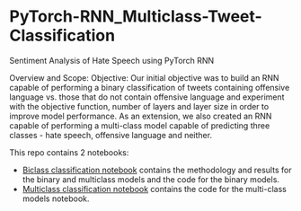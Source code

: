 # PyTorch-RNN_Multiclass-Tweet-Classification
Sentiment Analysis of Hate Speech using PyTorch RNN

Overview and Scope:
Objective: Our initial objective was to build an RNN capable of performing a binary classification of tweets containing offensive language vs. those that do not contain offensive language and experiment with the objective function, number of layers and layer size in order to improve model performance. As an extension, we also created an RNN capable of performing a multi-class model capable of predicting three classes - hate speech, offensive language and neither.
 
This repo contains 2 notebooks:

- [Biclass classification notebook](https://github.com/c-maine/PyTorch-RNN_Multiclass-Tweet-Classification/blob/master/biclass_RNN.ipynb) contains the methodology and results for the binary and multiclass models and the code for the binary models.
- [Multiclass classification notebook](https://github.com/c-maine/PyTorch-RNN_Multiclass-Tweet-Classification/blob/master/multiclass_RNN.ipynb) contains the code for the multi-class models notebook.
